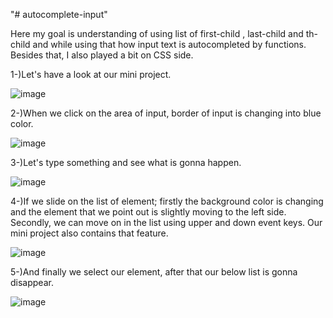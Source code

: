 "# autocomplete-input" 
 
 Here my goal is understanding of using list of first-child , last-child and th-child and while using that how input text is autocompleted by functions.
 Besides that, I also played a bit on CSS side.
 
 
 1-)Let's have a look at our mini project.
 
 ![image](https://user-images.githubusercontent.com/73940626/114080844-22c40280-98ac-11eb-9f38-14a94ecdf367.png)
 
 2-)When we click on the area of input, border of input is changing into blue color.
 
 ![image](https://user-images.githubusercontent.com/73940626/114080905-32434b80-98ac-11eb-9aed-6016ec2a03bd.png)
 
 3-)Let's type something and see what is gonna happen.
 
 ![image](https://user-images.githubusercontent.com/73940626/114081180-877f5d00-98ac-11eb-858e-427ae5282b3b.png)
 
 4-)If we slide on the list of element; firstly the background color is changing and the element that we point out is slightly moving to the left side.
 Secondly, we can move on in the list using upper and down event keys. Our mini project also contains that feature.
 
 ![image](https://user-images.githubusercontent.com/73940626/114081980-8a2e8200-98ad-11eb-816b-fc5e92115114.png)
 
 5-)And finally we select our element, after that our below list is gonna disappear.
 
 ![image](https://user-images.githubusercontent.com/73940626/114081262-9fef7780-98ac-11eb-811d-81ee9e004905.png)

 
